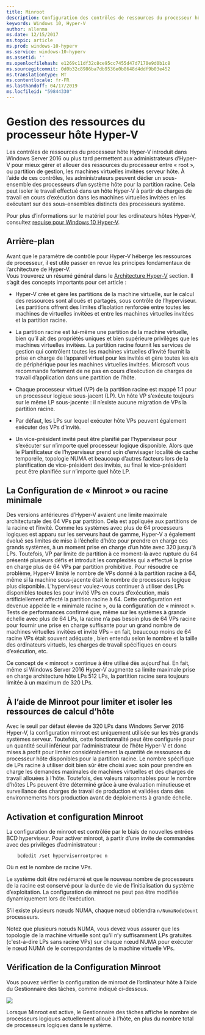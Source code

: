 ```yaml
---
title: Minroot
description: Configuration des contrôles de ressources du processeur hôte
keywords: Windows 10, Hyper-V
author: allenma
ms.date: 12/15/2017
ms.topic: article
ms.prod: windows-10-hyperv
ms.service: windows-10-hyperv
ms.assetid: ''
ms.openlocfilehash: e1269c11df32c8ce95cc7455d47d7170e9d0b1c8
ms.sourcegitcommit: 0d0b32c8986ba7db9536e0b8648d4ddf9b03e452
ms.translationtype: MT
ms.contentlocale: fr-FR
ms.lasthandoff: 04/17/2019
ms.locfileid: "59844330"
---
```

# <a name="hyper-v-host-cpu-resource-management"></a>Gestion des ressources du processeur hôte Hyper-V

Les contrôles de ressources du processeur hôte Hyper-V introduit dans Windows Server 2016 ou plus tard permettent aux administrateurs d’Hyper-V pour mieux gérer et allouer des ressources du processeur entre « root », ou partition de gestion, les machines virtuelles invitées serveur hôte. À l’aide de ces contrôles, les administrateurs peuvent dédier un sous-ensemble des processeurs d’un système hôte pour la partition racine. Cela peut isoler le travail effectué dans un hôte Hyper-V à partir de charges de travail en cours d’exécution dans les machines virtuelles invitées en les exécutant sur des sous-ensembles distincts des processeurs système.

Pour plus d’informations sur le matériel pour les ordinateurs hôtes Hyper-V, consultez [requise pour Windows 10 Hyper-V](https://docs.microsoft.com/virtualization/hyper-v-on-windows/reference/hyper-v-requirements).

## <a name="background"></a>Arrière-plan

Avant que le paramètre de contrôle pour Hyper-V héberge les ressources de processeur, il est utile passer en revue les principes fondamentaux de l’architecture de Hyper-V.  
Vous trouverez un résumé général dans le [Architecture Hyper-V](https://docs.microsoft.com/windows-server/administration/performance-tuning/role/hyper-v-server/architecture) section.
Il s’agit des concepts importants pour cet article :

* Hyper-V crée et gère les partitions de la machine virtuelle, sur le calcul des ressources sont alloués et partagés, sous contrôle de l’hyperviseur.  Les partitions offrent des limites d’isolation renforcée entre toutes les machines de virtuelles invitées et entre les machines virtuelles invitées et la partition racine.

* La partition racine est lui-même une partition de la machine virtuelle, bien qu’il ait des propriétés uniques et bien supérieure privilèges que les machines virtuelles invitées.  La partition racine fournit les services de gestion qui contrôlent toutes les machines virtuelles d’invité fournit la prise en charge de l’appareil virtuel pour les invités et gère toutes les e/s de périphérique pour les machines virtuelles invitées.  Microsoft vous recommande fortement de ne pas en cours d’exécution de charges de travail d’application dans une partition de l’hôte.

* Chaque processeur virtuel (VP) de la partition racine est mappé 1:1 pour un processeur logique sous-jacent (LP).  Un hôte VP s’exécute toujours sur le même LP sous-jacente : il n’existe aucune migration de VPs la partition racine.  

* Par défaut, les LPs sur lequel exécuter hôte VPs peuvent également exécuter des VPs d’invité.

* Un vice-président invité peut être planifié par l’hyperviseur pour s’exécuter sur n’importe quel processeur logique disponible.  Alors que le Planificateur de l’hyperviseur prend soin d’envisager localité de cache temporelle, topologie NUMA et beaucoup d’autres facteurs lors de la planification de vice-président des invités, au final le vice-président peut être planifiée sur n’importe quel hôte LP.

## <a name="the-minimum-root-or-minroot-configuration"></a>La Configuration de « Minroot » ou racine minimale

Des versions antérieures d’Hyper-V avaient une limite maximale architecturale des 64 VPs par partition.  Cela est appliquée aux partitions de la racine et l’invité.  Comme les systèmes avec plus de 64 processeurs logiques est apparu sur les serveurs haut de gamme, Hyper-V a également évolué ses limites de mise à l’échelle d’hôte pour prendre en charge ces grands systèmes, à un moment prise en charge d’un hôte avec 320 jusqu'à LPs.  Toutefois, VP par limite de partition à ce moment-là avec rupture du 64 présenté plusieurs défis et introduit les complexités qui a effectué la prise en charge plus de 64 VPs par partition prohibitive.  Pour résoudre ce problème, Hyper-V limité le nombre de VPs donné à la partition racine à 64, même si la machine sous-jacente était le nombre de processeurs logique plus disponible.  L’hyperviseur voulez-vous continuer à utiliser des LPs disponibles toutes les pour invité VPs en cours d’exécution, mais artificiellement affecté la partition racine à 64.  Cette configuration est devenue appelée le « minimale racine », ou la configuration de « minroot ».  Tests de performances confirmé que, même sur les systèmes à grande échelle avec plus de 64 LPs, la racine n’a pas besoin plus de 64 VPs racine pour fournir une prise en charge suffisante pour un grand nombre de machines virtuelles invitées et invité VPs – en fait, beaucoup moins de 64 racine VPs était souvent adéquate , bien entendu selon le nombre et la taille des ordinateurs virtuels, les charges de travail spécifiques en cours d’exécution, etc.

Ce concept de « minroot » continue à être utilisé dès aujourd'hui.  En fait, même si Windows Server 2016 Hyper-V augmente sa limite maximale prise en charge architecture hôte LPs 512 LPs, la partition racine sera toujours limitée à un maximum de 320 LPs.

## <a name="using-minroot-to-constrain-and-isolate-host-compute-resources"></a>À l’aide de Minroot pour limiter et isoler les ressources de calcul d’hôte
Avec le seuil par défaut élevée de 320 LPs dans Windows Server 2016 Hyper-V, la configuration minroot est uniquement utilisée sur les très grands systèmes serveur.  Toutefois, cette fonctionnalité peut être configurée pour un quantité seuil inférieur par l’administrateur de l’hôte Hyper-V et donc mises à profit pour limiter considérablement la quantité de ressources du processeur hôte disponibles pour la partition racine.  Le nombre spécifique de LPs racine à utiliser doit bien sûr être choisi avec soin pour prendre en charge les demandes maximales de machines virtuelles et des charges de travail allouées à l’hôte.  Toutefois, des valeurs raisonnables pour le nombre d’hôtes LPs peuvent être déterminé grâce à une évaluation minutieuse et surveillance des charges de travail de production et validées dans des environnements hors production avant de déploiements à grande échelle.

## <a name="enabling-and-configuring-minroot"></a>Activation et configuration Minroot

La configuration de minroot est contrôlée par le biais de nouvelles entrées BCD hyperviseur. Pour activer minroot, à partir d’une invite de commandes avec des privilèges d’administrateur :

```
    bcdedit /set hypervisorrootproc n
```
Où n est le nombre de racine VPs. 

Le système doit être redémarré et que le nouveau nombre de processeurs de la racine est conservé pour la durée de vie de l’initialisation du système d’exploitation.  La configuration de minroot ne peut pas être modifiée dynamiquement lors de l’exécution.

S’il existe plusieurs nœuds NUMA, chaque nœud obtiendra `n/NumaNodeCount` processeurs.

Notez que plusieurs nœuds NUMA, vous devez vous assurer que les topologie de la machine virtuelle sont qu’il n’y suffisamment LPs gratuites (c'est-à-dire LPs sans racine VPs) sur chaque nœud NUMA pour exécuter le nœud NUMA de le correspondantes de la machine virtuelle VPs.

## <a name="verifying-the-minroot-configuration"></a>Vérification de la Configuration Minroot

Vous pouvez vérifier la configuration de minroot de l’ordinateur hôte à l’aide du Gestionnaire des tâches, comme indiqué ci-dessous.

![](./media/minroot-taskman.png)

Lorsque Minroot est active, le Gestionnaire des tâches affiche le nombre de processeurs logiques actuellement alloué à l’hôte, en plus du nombre total de processeurs logiques dans le système.
 
